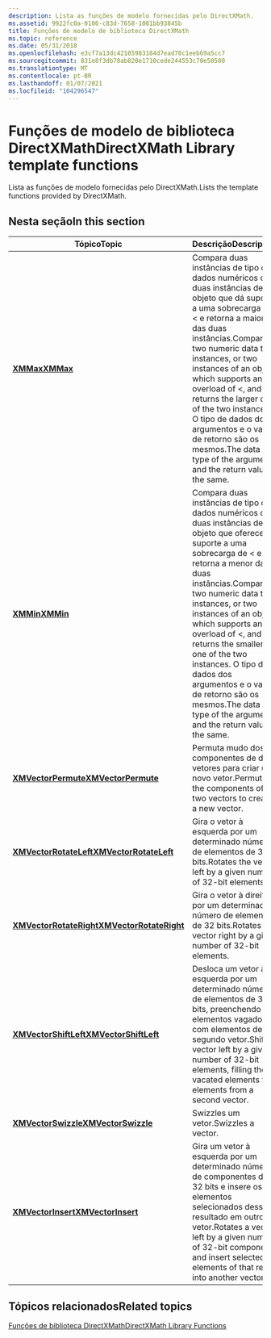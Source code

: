 ```yaml
---
description: Lista as funções de modelo fornecidas pelo DirectXMath.
ms.assetid: 9922fc0a-0106-c83d-7658-1001bb93845b
title: Funções de modelo de biblioteca DirectXMath
ms.topic: reference
ms.date: 05/31/2018
ms.openlocfilehash: e3cf7a13dc42185983184d7ead70c1eeb69a5cc7
ms.sourcegitcommit: 831e8f3db78ab820e1710cede244553c70e50500
ms.translationtype: MT
ms.contentlocale: pt-BR
ms.lasthandoff: 01/07/2021
ms.locfileid: "104296547"
---
```

# <a name="directxmath-library-template-functions"></a><span data-ttu-id="fb027-103">Funções de modelo de biblioteca DirectXMath</span><span class="sxs-lookup"><span data-stu-id="fb027-103">DirectXMath Library template functions</span></span>

<span data-ttu-id="fb027-104">Lista as funções de modelo fornecidas pelo DirectXMath.</span><span class="sxs-lookup"><span data-stu-id="fb027-104">Lists the template functions provided by DirectXMath.</span></span>

## <a name="in-this-section"></a><span data-ttu-id="fb027-105">Nesta seção</span><span class="sxs-lookup"><span data-stu-id="fb027-105">In this section</span></span>



| <span data-ttu-id="fb027-106">Tópico</span><span class="sxs-lookup"><span data-stu-id="fb027-106">Topic</span></span>                                                                  | <span data-ttu-id="fb027-107">Descrição</span><span class="sxs-lookup"><span data-stu-id="fb027-107">Description</span></span>                                                                                                                                                                                                                               |
|------------------------------------------------------------------------|-------------------------------------------------------------------------------------------------------------------------------------------------------------------------------------------------------------------------------------------|
| [<span data-ttu-id="fb027-108">**XMMax**</span><span class="sxs-lookup"><span data-stu-id="fb027-108">**XMMax**</span></span>](xmmax-template.md)<br/>                             | <span data-ttu-id="fb027-109">Compara duas instâncias de tipo de dados numéricos ou duas instâncias de um objeto que dá suporte a uma sobrecarga de < e retorna a maior das duas instâncias.</span><span class="sxs-lookup"><span data-stu-id="fb027-109">Compares two numeric data type instances, or two instances of an object which supports an overload of <, and returns the larger one of the two instances.</span></span> <span data-ttu-id="fb027-110">O tipo de dados dos argumentos e o valor de retorno são os mesmos.</span><span class="sxs-lookup"><span data-stu-id="fb027-110">The data type of the arguments and the return value is the same.</span></span><br/>  |
| [<span data-ttu-id="fb027-111">**XMMin**</span><span class="sxs-lookup"><span data-stu-id="fb027-111">**XMMin**</span></span>](xmmin-template.md)<br/>                             | <span data-ttu-id="fb027-112">Compara duas instâncias de tipo de dados numéricos ou duas instâncias de um objeto que oferece suporte a uma sobrecarga de < e retorna a menor das duas instâncias.</span><span class="sxs-lookup"><span data-stu-id="fb027-112">Compares two numeric data type instances, or two instances of an object which supports an overload of <, and returns the smaller one of the two instances.</span></span> <span data-ttu-id="fb027-113">O tipo de dados dos argumentos e o valor de retorno são os mesmos.</span><span class="sxs-lookup"><span data-stu-id="fb027-113">The data type of the arguments and the return value is the same.</span></span><br/> |
| [<span data-ttu-id="fb027-114">**XMVectorPermute**</span><span class="sxs-lookup"><span data-stu-id="fb027-114">**XMVectorPermute**</span></span>](xmvectorpermute-template.md)<br/>         | <span data-ttu-id="fb027-115">Permuta mudo dos componentes de dois vetores para criar um novo vetor.</span><span class="sxs-lookup"><span data-stu-id="fb027-115">Permutes the components of two vectors to create a new vector.</span></span><br/>                                                                                                                                                                 |
| [<span data-ttu-id="fb027-116">**XMVectorRotateLeft**</span><span class="sxs-lookup"><span data-stu-id="fb027-116">**XMVectorRotateLeft**</span></span>](xmvectorrotateleft-template.md)<br/>   | <span data-ttu-id="fb027-117">Gira o vetor à esquerda por um determinado número de elementos de 32 bits.</span><span class="sxs-lookup"><span data-stu-id="fb027-117">Rotates the vector left by a given number of 32-bit elements.</span></span><br/>                                                                                                                                                                  |
| [<span data-ttu-id="fb027-118">**XMVectorRotateRight**</span><span class="sxs-lookup"><span data-stu-id="fb027-118">**XMVectorRotateRight**</span></span>](xmvectorrotateright-template.md)<br/> | <span data-ttu-id="fb027-119">Gira o vetor à direita por um determinado número de elementos de 32 bits.</span><span class="sxs-lookup"><span data-stu-id="fb027-119">Rotates the vector right by a given number of 32-bit elements.</span></span><br/>                                                                                                                                                                 |
| [<span data-ttu-id="fb027-120">**XMVectorShiftLeft**</span><span class="sxs-lookup"><span data-stu-id="fb027-120">**XMVectorShiftLeft**</span></span>](xmvectorshiftleft-template.md)<br/>     | <span data-ttu-id="fb027-121">Desloca um vetor à esquerda por um determinado número de elementos de 32 bits, preenchendo os elementos vagados com elementos de um segundo vetor.</span><span class="sxs-lookup"><span data-stu-id="fb027-121">Shifts a vector left by a given number of 32-bit elements, filling the vacated elements with elements from a second vector.</span></span><br/>                                                                                                    |
| [<span data-ttu-id="fb027-122">**XMVectorSwizzle**</span><span class="sxs-lookup"><span data-stu-id="fb027-122">**XMVectorSwizzle**</span></span>](xmvectorswizzle-template.md)<br/>         | <span data-ttu-id="fb027-123">Swizzles um vetor.</span><span class="sxs-lookup"><span data-stu-id="fb027-123">Swizzles a vector.</span></span><br/>                                                                                                                                                                                                             |
| [<span data-ttu-id="fb027-124">**XMVectorInsert**</span><span class="sxs-lookup"><span data-stu-id="fb027-124">**XMVectorInsert**</span></span>](xmvectorinsert-template.md)<br/>           | <span data-ttu-id="fb027-125">Gira um vetor à esquerda por um determinado número de componentes de 32 bits e insere os elementos selecionados desse resultado em outro vetor.</span><span class="sxs-lookup"><span data-stu-id="fb027-125">Rotates a vector left by a given number of 32-bit components and insert selected elements of that result into another vector.</span></span><br/>                                                                                                  |



 

## <a name="related-topics"></a><span data-ttu-id="fb027-126">Tópicos relacionados</span><span class="sxs-lookup"><span data-stu-id="fb027-126">Related topics</span></span>

<dl> <dt>

[<span data-ttu-id="fb027-127">Funções de biblioteca DirectXMath</span><span class="sxs-lookup"><span data-stu-id="fb027-127">DirectXMath Library Functions</span></span>](ovw-xnamath-reference-functions.md)
</dt> </dl>

 

 




